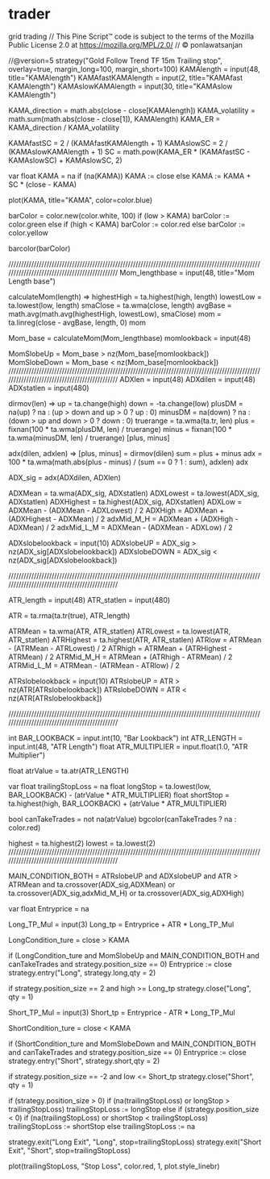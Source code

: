# trader
grid trading
// This Pine Script™ code is subject to the terms of the Mozilla Public License 2.0 at https://mozilla.org/MPL/2.0/
// © ponlawatsanjan

//@version=5
strategy("Gold Follow Trend TF 15m Trailing stop", overlay=true, margin_long=100, margin_short=100)
KAMAlength = input(48, title="KAMAlength")
KAMAfastKAMAlength = input(2, title="KAMAfast KAMAlength")
KAMAslowKAMAlength = input(30, title="KAMAslow KAMAlength")


KAMA_direction = math.abs(close - close[KAMAlength])
KAMA_volatility = math.sum(math.abs(close - close[1]), KAMAlength)
KAMA_ER = KAMA_direction / KAMA_volatility


KAMAfastSC = 2 / (KAMAfastKAMAlength + 1)
KAMAslowSC = 2 / (KAMAslowKAMAlength + 1)
SC = math.pow(KAMA_ER * (KAMAfastSC - KAMAslowSC) + KAMAslowSC, 2)


var float KAMA = na
if (na(KAMA))
    KAMA := close
else
    KAMA := KAMA + SC * (close - KAMA)

plot(KAMA, title="KAMA", color=color.blue)


barColor = color.new(color.white, 100)
if (low > KAMA)
    barColor := color.green
else if (high < KAMA)
    barColor := color.red
else
    barColor := color.yellow

barcolor(barColor)

//////////////////////////////////////////////////////////////////////////////////////////////////////////////////////////////////////////////
Mom_lengthbase = input(48, title="Mom Length base")



calculateMom(length) =>
    highestHigh = ta.highest(high, length)
    lowestLow = ta.lowest(low, length)
    smaClose = ta.wma(close, length)
    avgBase = math.avg(math.avg(highestHigh, lowestLow), smaClose)
    mom = ta.linreg(close - avgBase, length, 0)
    mom


Mom_base = calculateMom(Mom_lengthbase)
momlookback = input(48)

MomSlobeUp = Mom_base > nz(Mom_base[momlookback]) 
MomSlobeDown = Mom_base < nz(Mom_base[momlookback]) 
//////////////////////////////////////////////////////////////////////////////////////////////////////////////////////////////////////////////
ADXlen = input(48)
ADXdilen = input(48)
ADXstatlen = input(480)


dirmov(len) =>
    up = ta.change(high)
    down = -ta.change(low)
    plusDM = na(up) ? na : (up > down and up > 0 ? up : 0)
    minusDM = na(down) ? na : (down > up and down > 0 ? down : 0)
    truerange = ta.wma(ta.tr, len)
    plus = fixnan(100 * ta.wma(plusDM, len) / truerange)
    minus = fixnan(100 * ta.wma(minusDM, len) / truerange)
    [plus, minus]


adx(dilen, adxlen) =>
    [plus, minus] = dirmov(dilen)
    sum = plus + minus
    adx = 100 * ta.wma(math.abs(plus - minus) / (sum == 0 ? 1 : sum), adxlen)
    adx


ADX_sig = adx(ADXdilen, ADXlen)

ADXMean = ta.wma(ADX_sig, ADXstatlen)
ADXLowest = ta.lowest(ADX_sig, ADXstatlen)
ADXHighest = ta.highest(ADX_sig, ADXstatlen)
ADXLow = ADXMean - (ADXMean - ADXLowest) / 2
ADXHigh = ADXMean + (ADXHighest - ADXMean) / 2
adxMid_M_H = ADXMean + (ADXHigh - ADXMean) / 2
adxMid_L_M = ADXMean - (ADXMean - ADXLow) / 2

ADXslobelookback = input(10)
ADXslobeUP = ADX_sig > nz(ADX_sig[ADXslobelookback])
ADXslobeDOWN = ADX_sig < nz(ADX_sig[ADXslobelookback])

//////////////////////////////////////////////////////////////////////////////////////////////////////////////////////////////////////////////

ATR_length = input(48)
ATR_statlen = input(480)

ATR = ta.rma(ta.tr(true), ATR_length)

ATRMean = ta.wma(ATR, ATR_statlen)
ATRLowest = ta.lowest(ATR, ATR_statlen)
ATRHighest = ta.highest(ATR, ATR_statlen)
ATRlow = ATRMean - (ATRMean - ATRLowest) / 2
ATRhigh = ATRMean + (ATRHighest - ATRMean) / 2
ATRMid_M_H = ATRMean + (ATRhigh - ATRMean) / 2
ATRMid_L_M = ATRMean - (ATRMean - ATRlow) / 2

ATRslobelookback = input(10)
ATRslobeUP = ATR > nz(ATR[ATRslobelookback])
ATRslobeDOWN = ATR < nz(ATR[ATRslobelookback])

//////////////////////////////////////////////////////////////////////////////////////////////////////////////////////////////////////////////

int     BAR_LOOKBACK    = input.int(10, "Bar Lookback")
int     ATR_LENGTH      = input.int(48, "ATR Length")
float   ATR_MULTIPLIER  = input.float(1.0, "ATR Multiplier")


float atrValue = ta.atr(ATR_LENGTH)


var float trailingStopLoss = na 
float longStop  = ta.lowest(low, BAR_LOOKBACK) - (atrValue * ATR_MULTIPLIER)
float shortStop = ta.highest(high, BAR_LOOKBACK) + (atrValue * ATR_MULTIPLIER)


bool canTakeTrades = not na(atrValue)
bgcolor(canTakeTrades ? na : color.red)


highest = ta.highest(2)
lowest = ta.lowest(2)
//////////////////////////////////////////////////////////////////////////////////////////////////////////////////////////////////////////////

MAIN_CONDITION_BOTH = ATRslobeUP and ADXslobeUP and ATR > ATRMean and ta.crossover(ADX_sig,ADXMean) or ta.crossover(ADX_sig,adxMid_M_H) or ta.crossover(ADX_sig,ADXHigh) 

var float Entryprice = na


Long_TP_Mul = input(3)
Long_tp = Entryprice + ATR * Long_TP_Mul


LongCondition_ture = close > KAMA

if (LongCondition_ture and MomSlobeUp and MAIN_CONDITION_BOTH and canTakeTrades and strategy.position_size == 0)
    Entryprice := close
    strategy.entry("Long", strategy.long,qty = 2)

if strategy.position_size == 2 and high >= Long_tp 
    strategy.close("Long", qty = 1)



Short_TP_Mul = input(3)
Short_tp = Entryprice - ATR * Long_TP_Mul

ShortCondition_ture = close < KAMA

if (ShortCondition_ture and MomSlobeDown and MAIN_CONDITION_BOTH and canTakeTrades and strategy.position_size == 0)
    Entryprice := close
    strategy.entry("Short", strategy.short,qty = 2)
    


if strategy.position_size == -2 and low <= Short_tp 
    strategy.close("Short", qty = 1)



if (strategy.position_size > 0)
    if (na(trailingStopLoss) or longStop > trailingStopLoss)
        trailingStopLoss := longStop
else if (strategy.position_size < 0)
    if (na(trailingStopLoss) or shortStop < trailingStopLoss)
        trailingStopLoss := shortStop
else
    trailingStopLoss := na


strategy.exit("Long Exit",  "Long",  stop=trailingStopLoss)
strategy.exit("Short Exit", "Short", stop=trailingStopLoss)


plot(trailingStopLoss, "Stop Loss", color.red, 1, plot.style_linebr)


